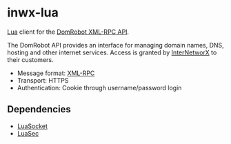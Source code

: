 # inwx-lua

[Lua](http://www.lua.org/) client for the [DomRobot XML-RPC API](https://api.domrobot.com/).

The DomRobot API provides an interface for managing domain names, DNS, hosting and other internet services. Access is granted by [InterNetworX](https://www.inwx.com/) to their customers.

* Message format: [XML-RPC](http://www.xmlrpc.com/)
* Transport: HTTPS
* Authentication: Cookie through username/password login

## Dependencies

* [LuaSocket](https://github.com/diegonehab/luasocket)
* [LuaSec](https://github.com/brunoos/luasec)
 
